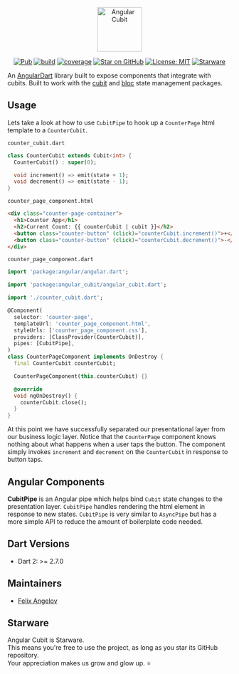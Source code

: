 <p align="center"><img src="https://raw.githubusercontent.com/felangel/cubit/master/assets/angular_cubit_full.png" height="100px" alt="Angular Cubit"></p>

<p align="center">
<a href="https://pub.dev/packages/angular_cubit"><img src="https://img.shields.io/pub/v/angular_cubit.svg" alt="Pub"></a>
<a href="https://github.com/felangel/cubit/actions"><img src="https://github.com/felangel/cubit/workflows/build/badge.svg" alt="build"></a>
<a href="https://github.com/felangel/cubit/actions"><img src="https://raw.githubusercontent.com/felangel/cubit/master/packages/angular_cubit/coverage_badge.svg" alt="coverage"></a>
<a href="https://github.com/felangel/cubit"><img src="https://img.shields.io/github/stars/felangel/cubit.svg?style=flat&logo=github&colorB=deeppink&label=stars" alt="Star on GitHub"></a>
<a href="https://opensource.org/licenses/MIT"><img src="https://img.shields.io/badge/license-MIT-purple.svg" alt="License: MIT"></a>
<a href="https://github.com/zepfietje/starware"><img src="https://img.shields.io/badge/Starware-%E2%AD%90-black?labelColor=%23f9b00d" alt="Starware"></a>
</p>

An [AngularDart](https://angulardart.dev) library built to expose components that integrate with cubits. Built to work with the [cubit](https://pub.dev/packages/cubit) and [bloc](https://pub.dev/packages/bloc) state management packages.

## Usage

Lets take a look at how to use `CubitPipe` to hook up a `CounterPage` html template to a `CounterCubit`.

`counter_cubit.dart`

```dart
class CounterCubit extends Cubit<int> {
  CounterCubit() : super(0);

  void increment() => emit(state + 1);
  void decrement() => emit(state - 1);
}
```

`counter_page_component.html`

```html
<div class="counter-page-container">
  <h1>Counter App</h1>
  <h2>Current Count: {{ counterCubit | cubit }}</h2>
  <button class="counter-button" (click)="counterCubit.increment()">+</button>
  <button class="counter-button" (click)="counterCubit.decrement()">-</button>
</div>
```

`counter_page_component.dart`

```dart
import 'package:angular/angular.dart';

import 'package:angular_cubit/angular_cubit.dart';

import './counter_cubit.dart';

@Component(
  selector: 'counter-page',
  templateUrl: 'counter_page_component.html',
  styleUrls: ['counter_page_component.css'],
  providers: [ClassProvider(CounterCubit)],
  pipes: [CubitPipe],
)
class CounterPageComponent implements OnDestroy {
  final CounterCubit counterCubit;

  CounterPageComponent(this.counterCubit) {}

  @override
  void ngOnDestroy() {
    counterCubit.close();
  }
}
```

At this point we have successfully separated our presentational layer from our business logic layer. Notice that the `CounterPage` component knows nothing about what happens when a user taps the button. The component simply invokes `increment` and `decrement` on the `CounterCubit` in response to button taps.

## Angular Components

**CubitPipe** is an Angular pipe which helps bind `Cubit` state changes to the presentation layer. `CubitPipe` handles rendering the html element in response to new states. `CubitPipe` is very similar to `AsyncPipe` but has a more simple API to reduce the amount of boilerplate code needed.

## Dart Versions

- Dart 2: >= 2.7.0

## Maintainers

- [Felix Angelov](https://github.com/felangel)

## Starware

Angular Cubit is Starware.  
This means you're free to use the project, as long as you star its GitHub repository.  
Your appreciation makes us grow and glow up. ⭐

